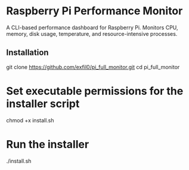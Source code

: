 # Raspberry Pi Performance Monitor

A CLI-based performance dashboard for Raspberry Pi. Monitors CPU, memory, disk usage, temperature, and resource-intensive processes.

## Installation

git clone https://github.com/exfil0/pi_full_monitor.git
cd pi_full_monitor

# Set executable permissions for the installer script
chmod +x install.sh

# Run the installer
./install.sh

